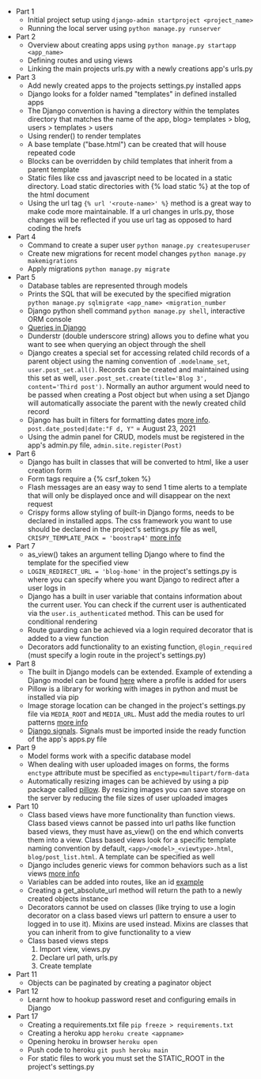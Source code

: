 - Part 1
    - Initial project setup using `django-admin startproject <project_name>`
    - Running the local server using `python manage.py runserver`
- Part 2
    - Overview about creating apps using `python manage.py startapp <app_name>`
    - Defining routes and using views
    - Linking the main projects urls.py with a newly creations app's urls.py
- Part 3
    - Add newly created apps to the projects settings.py installed apps
    - Django looks for a folder named "templates" in defined installed apps
    - The Django convention is having a directory within the templates directory that matches the name of the app, blog> templates > blog, users > templates > users
    - Using render() to render templates
    - A base template ("base.html") can be created that will house repeated code
    - Blocks can be overridden by child templates that inherit from a parent template
    - Static files like css and javascript need to be located in a static directory. Load static directories with {% load static %} at the top of the html document
    - Using the url tag `{% url '<route-name>' %}` method is a great way to make code more maintainable. If a url changes in urls.py, those changes will be reflected if you use url tag as opposed to hard coding the hrefs
- Part 4
    - Command to create a super user `python manage.py createsuperuser`
    - Create new migrations for recent model changes `python manage.py makemigrations`
    - Apply migrations `python manage.py migrate`
- Part 5
    - Database tables are represented through models
    - Prints the SQL that will be executed by the specified migration `python manage.py sqlmigrate <app_name> <migration_number`
    - Django python shell command `python manage.py shell`, interactive ORM console
    - [Queries in Django](https://docs.djangoproject.com/en/3.2/topics/db/queries/)
    - Dunderstr (double underscore string) allows you to define what you want to see when querying an object through the shell
    - Django creates a special set for accessing related child records of a parent object using the naming convention of `.modelname_set`, `user.post_set.all()`. Records can be created and maintained using this set as well, `user.post_set.create(title='Blog 3', content='Third post')`. Normally an author argument would need to be passed when creating a Post object but when using a set Django will automatically associate the parent with the newly created child record
    - Django has built in filters for formatting dates [more info](https://docs.djangoproject.com/en/3.2/ref/templates/builtins/#date). `post.date_posted|date:"F d, Y"` = August 23, 2021
    - Using the admin panel for CRUD, models must be registered in the app's admin.py file, `admin.site.register(Post)`
- Part 6
    - Django has built in classes that will be converted to html, like a user creation form
    - Form tags require a {% csrf_token %}
    - Flash messages are an easy way to send 1 time alerts to a template that will only be displayed once and will disappear on the next request
    - Crispy forms allow styling of built-in Django forms, needs to be declared in installed apps. The css framework you want to use should be declared in the project's settings.py file as well, `CRISPY_TEMPLATE_PACK = 'boostrap4'` [more info](https://django-crispy-forms.readthedocs.io/en/latest/)
- Part 7
    - as_view() takes an argument telling Django where to find the template for the specified view
    - `LOGIN_REDIRECT_URL = 'blog-home'` in the project's settings.py is where you can specify where you want Django to redirect after a user logs in
    - Django has a built in user variable that contains information about the current user. You can check if the current user is authenticated via the `user.is_authenticated` method. This can be used for conditional rendering
    - Route guarding can be achieved via a login required decorator that is added to a view function
    - Decorators add functionality to an existing function, `@login_required` (must specify a login route in the project's settings.py)
- Part 8
    - The built in Django models can be extended. Example of extending a Django model can be found [here](users/models.py) where a profile is added for users
    - Pillow is a library for working with images in python and must be installed via pip
    - Image storage location can be changed in the project's settings.py file via `MEDIA_ROOT` and `MEDIA_URL`. Must add the media routes to url patterns [more info](https://docs.djangoproject.com/en/3.2/howto/static-files/#serving-files-uploaded-by-a-user-during-development)
    - [Django signals](https://docs.djangoproject.com/en/3.2/topics/signals/). Signals must be imported inside the ready function of the app's apps.py file
- Part 9
    - Model forms work with a specific database model
    - When dealing with user uploaded images on forms, the forms `enctype` attribute must be specified as `enctype=multipart/form-data`
    - Automatically resizing images can be achieved by using a pip package called [pillow](https://pypi.org/project/Pillow/). By resizing images you can save storage on the server by reducing the file sizes of user uploaded images
- Part 10
    - Class based views have more functionality than function views. Class based views cannot be passed into url paths like function based views, they must have as_view() on the end which converts them into a view. Class based views look for a specific template naming convention by default, `<app>/<model>_<viewtype>.html`, `blog/post_list.html`. A template can be specified as well
    - Django includes generic views for common behaviors such as a list views [more info](https://docs.djangoproject.com/en/3.2/ref/class-based-views/generic-display/#listview)
    - Variables can be added into routes, like an id [example](/blog/templates/blog/home.html)
    - Creating a get_absolute_url method will return the path to a newly created objects instance
    - Decorators cannot be used on classes (like trying to use a login decorator on a class based views url pattern to ensure a user to logged in to use it). Mixins are used instead. Mixins are classes that you can inherit from to give functionality to a view
    - Class based views steps
        1. Import view, views.py
        2. Declare url path, urls.py
        3. Create template
- Part 11
    - Objects can be paginated by creating a paginator object
- Part 12
    - Learnt how to hookup password reset and configuring emails in Django
- Part 17
    - Creating a requirements.txt file `pip freeze > requirements.txt`
    - Creating a heroku app `heroku create <appname>`
    - Opening heroku in browser `heroku open`
    - Push code to heroku `git push heroku main`
    - For static files to work you must set the STATIC_ROOT in the project's settings.py
